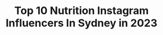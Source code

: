 ---
title: Top 10 Nutrition Instagram Influencers In Sydney in 2023
description: >-
  Find top nutrition Instagram influencers in Sydney in 2023. Most popular hashtags: #ad #sydney #sydneyfoodie.
platform: Instagram
hits: 24
text_top: Identify the best Instagram accounts on inBeat.
text_bottom: Our platform aggregates 24 Instagram influencers like this in Sydney, Australia for you to contact.
profiles:
  - username: "bigmelbappetite"
    fullname: >-
      Melbourne Foodie
    bio: >-
      Kathy & Dan “Come get chubby with us!” 🤤 📷 Food Photographer @knphotography.com.au 🌶 Chilli Fiend & Korean Food Lover! ✉️ bigmelbappetite@gmail.com
    location: "Australia"
    followers: 20763
    engagement: 367
    commentsToLikes: 0.168711
    id: ck5c6i0xf5h7e0i11m3wjbpsq
    verified: false
    hashtags: "#ad, #bmafavourites, #gifted, #harvestgourmet"
  - username: "dancavalcante90"
    fullname: >-
      D a n
    bio: >-
      📍 Sydney 💊 @switch_nutrition
    location: "Australia"
    followers: 6225
    engagement: 846
    commentsToLikes: 0.059688
    id: ck6topxnbffo60j71qrx6q4t6
    verified: false
    hashtags: "#instagay, #lifestyle, #instafit, #feels"
  - username: "gabreal.hungry"
    fullname: >-
      Gabrielle |Sydney Photographer
    bio: >-
      ☕ Living life one meal at a time 📩 DM / gabreal.hungry@gmail.com
    location: "Australia"
    followers: 16370
    engagement: 504
    commentsToLikes: 0.104043
    id: ck5pz74dtzjku0i11vxq809qc
    verified: false
    hashtags: "#breakfastinsydney, #australianblogger, #apmmonaco, #sydneylife"
  - username: "foodbyzeebee"
    fullname: >-
      Sydney Foodie and Teacher
    bio: >-
      💠Foodie/Photgrapher 💁🏽‍♀️🇦🇺 💠Teacher👩🏽‍🏫 💠Find me eating, cooking,networking or educating the masses 💠Dm: collab/invites #foodbyzeebee
    location: "Australia"
    followers: 3625
    engagement: 729
    commentsToLikes: 0.340575
    id: ck14l8pwiteja0i19ohnfce9t
    verified: false
    hashtags: "#coffeetable, #sydneyphotographer, #quoteoftheday, #sydneyfood"
  - username: "_anutka__"
    fullname: >-
      Anna🌸
    bio: >-
      | My life in colourful squares 📸 | 💍 @nzaff | 💌 segova.anna@gmail.com | 🌏 Sydney, Australia
    location: "Australia"
    followers: 17749
    engagement: 581
    commentsToLikes: 0.048541
    id: ck14lqetpvywf0i19vc4ocpy0
    verified: false
    hashtags: "#ootn, #islandvibes, #ad, #tlpicks"
  - username: "nickyprice_"
    fullname: >-
      Nicky Price
    bio: >-
      ✖️Health and fitness ✖️Photography ✖️Travel 📍Sydney, Australia 👇🏼ONLINE training and nutrition programs
    location: "Australia"
    followers: 42554
    engagement: 487
    commentsToLikes: 0.025512
    id: ck0udruw2jv800i19pl55sia6
    verified: false
    hashtags: "#ck"
  - username: "helenasauzier"
    fullname: >-
      Helena Sauzier
    bio: >-
      🇲🇺🇿🇦🇦🇺 📍Sydney 🎓BSc Health Science 👅Food & Drink @sauzyeats 👩🏼‍💻Accounts & Marketing @reformprojects 🧠Nutrition & Health Coaching @wellcollegeglobal
    location: "Australia"
    followers: 58208
    engagement: 306
    commentsToLikes: 0.031538
    id: ck5qaw04diji00i11jz9sz3wy
    verified: true
    hashtags: "#deepdownunder, #throwback, #madeitadate, #allpail2023"
  - username: "julzjulzjulzz"
    fullname: >-
      Julia Woodford WBFF PRO
    bio: >-
      💪🏼@bigmuscles_nutrition Athlete 💯@fitnessgurls Athlete ✨@thetraininghouse Co-owner 💌 Info@juliawoodfordfitness.com EBOOKS 👇🏼
    location: "Australia"
    followers: 54355
    engagement: 130
    commentsToLikes: 0.047547
    id: ck0w2vnadqe0k0i19fpx35xwe
    verified: false
    hashtags: "#wbffpro, #bigmusclesnutrition, #sydney, #strongerthanyouthink"
  - username: "tristan_hodder"
    fullname: >-
      T
    bio: >-
      📍Sydney 🏃‍♂️Professional Parkour & Tricking Athlete 💌 Email for Business inquiries
    location: "Australia"
    followers: 11076
    engagement: 826
    commentsToLikes: 0.046260
    id: ck6txphjqz4by0j71ihew104q
    verified: false
    hashtags: "#flippingfeed, #tricking, #freerun, #gym"
  - username: "jessienorbz"
    fullname: >-
      J E S S I E
    bio: >-
      ✨ Sydney Based Model & YouTuber 🌻 @findyourfirepodcast 🥑 Nutrition Student | JORDI 💛 🌿Ryderwear | JESSIE10 ✨Bookings contactjessnorbury@yahoo.com.au
    location: "Australia"
    followers: 18769
    engagement: 463
    commentsToLikes: 0.033853
    id: ck13c71xkyxbe0i19kvzguau6
    verified: false
    hashtags: ""
---